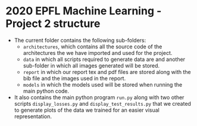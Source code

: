 # 2020 EPFL Machine Learning - Project 2 structure
- The current folder contains the following sub-folders:
  - ```architectures```, which contains all the source code of the architectures the we have imported and used for the project.
  - ```data``` in which all scripts required to generate data are and another sub-folder in which all images generated will be stored.
  - ```report``` in which our report tex and pdf files are stored along with the bib file and the images used in the report.
  - ```models``` in which the models used will be stored when running the main python code.
- It also contains the main python program ```run.py``` along with two other scripts ```display_losses.py``` and ```display_test_results.py``` that we created to generate plots of the data we trained for an easier visual representation.
